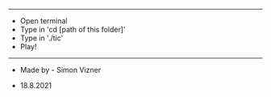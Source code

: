 ------------------------------------------------
* Open terminal
* Type in 'cd [path of this folder]'
* Type in './tic'
* Play!
------------------------------------------------
* Made by - Simon Vizner

* 18.8.2021